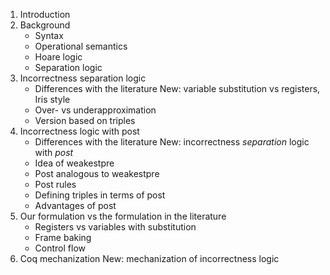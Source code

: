 1. Introduction
2. Background
    - Syntax
    - Operational semantics
    - Hoare logic
    - Separation logic
3. Incorrectness separation logic
    - Differences with the literature
        New: variable substitution vs registers, Iris style
    - Over- vs underapproximation
    - Version based on triples
4. Incorrectness logic with post
    - Differences with the literature
        New: incorrectness *separation* logic with *post*
    - Idea of weakestpre
    - Post analogous to weakestpre
    - Post rules
    - Defining triples in terms of post
    - Advantages of post
5. Our formulation vs the formulation in the literature
    - Registers vs variables with substitution
    - Frame baking
    - Control flow
6. Coq mechanization
    New: mechanization of incorrectness logic
